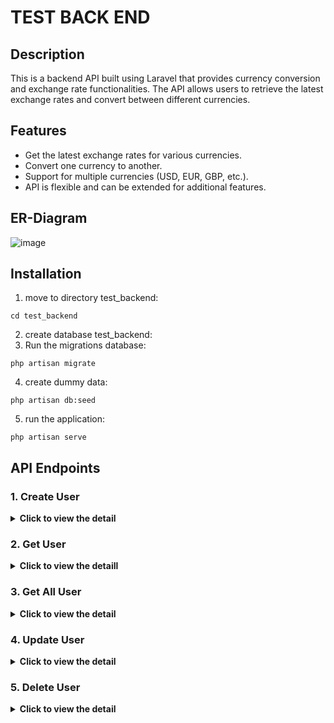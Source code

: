 # TEST BACK END

## Description

This is a backend API built using Laravel that provides currency conversion and exchange rate functionalities. The API allows users to retrieve the latest exchange rates and convert between different currencies.

## Features

- Get the latest exchange rates for various currencies.
- Convert one currency to another.
- Support for multiple currencies (USD, EUR, GBP, etc.).
- API is flexible and can be extended for additional features.

## ER-Diagram
![image](https://github.com/user-attachments/assets/1d3b6816-cdaf-41eb-b489-882e8c81a36d)



## Installation

1. move to directory test_backend:
```
cd test_backend
```
2. create database test_backend:
3. Run the migrations database:
```
php artisan migrate
```
4. create dummy data:
```
php artisan db:seed
```
5. run the application:
```
php artisan serve
```


## API Endpoints
### 1. Create User
<details>
  <summary><b>Click to view the detail</b></summary>

- **Method:** `POST`
- **Endpoint:** `/users`
- **Header:**
```json
{

}
```
- **Request Payload:**
```json
{

}
```
- **Request Example:**
```
curl 
```
- **Response Example:**
```
{
  "status": "success",
}
```
</details>

### 2. Get User
<details>
  <summary><b>Click to view the detaill</b></summary>

- **Method:** `GET`
- **Endpoint:** `/users`
- **Header:**
```json
{

}
```
- **Query Params:**
```

```
- **Request Example:**
```
curl 
```
- **Response Example:**
```
{
  "status": "success",
}
```
</details>

### 3. Get All User
<details>
  <summary><b>Click to view the detail</b></summary>

- **Method:** `GET`
- **Endpoint:** `/users`
- **Header:**
```json
{

}
```
- **Query Params:**
```

```
- **Request Example:**
```
curl 
```
- **Response Example:**
```
{
  "status": "success",
  "data": [
    {
      "id": 1,
      "name": "John Doe",
      "email": "john@example.com"
    },
    {
      "id": 2,
      "name": "John Smith",
      "email": "johnsmith@example.com"
    }
  ]
}
```
</details>

### 4. Update User
<details>
  <summary><b>Click to view the detail</b></summary>

- **Method:** `PUT`
- **Endpoint:** `/users`
- **Header:**
```json
{

}
```
- **Query Params:**
```

```
- **Request Example:**
```
curl 
```
- **Response Example:**
```
{
  "status": "success",
}
```
</details>

### 5. Delete User
<details>
  <summary><b>Click to view the detail</b></summary>

- **Method:** `DELTE`
- **Endpoint:** `/users`
- **Header:**
```json
{

}
```
- **Query Params:**
```

```
- **Request Example:**
```
curl 
```
- **Response Example:**
```
{
  "status": "success",
}
```
</details>

